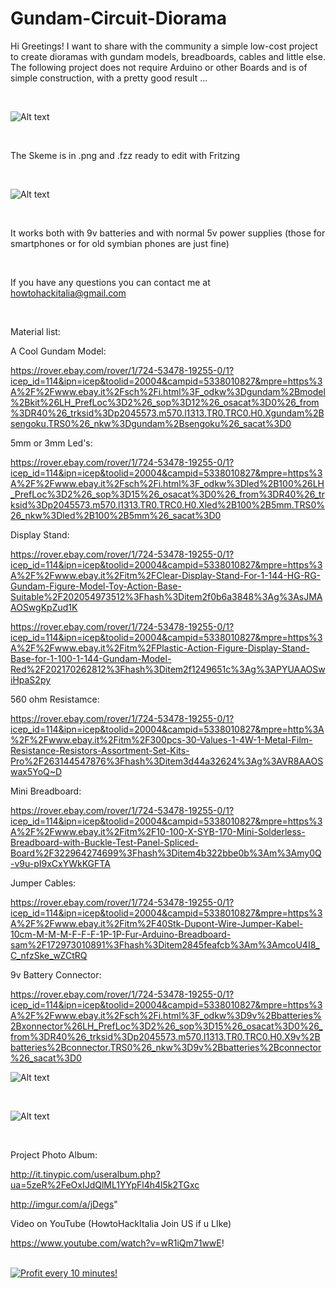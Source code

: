 # Gundam-Circuit-Diorama

Hi Greetings! I want to share with the community a simple low-cost project to create dioramas with gundam models, breadboards, cables and little else.
The following project does not require Arduino or other Boards and is of simple construction, with a pretty good result ...

<br>

![Alt text](http://i63.tinypic.com/313ssjn.jpg "Dark Samurai Gundam Circuit Diorama by $appoh$ama & HowToHackItalia")

<br>

The Skeme is in .png and .fzz ready to edit with Fritzing

<br>

![Alt text](http://i63.tinypic.com/9rjggo.jpg "Scheme Fritzing Gundam Circuit Diorama by $appoh$ama & HowToHackItalia")

<br>


It works both with 9v batteries and with normal 5v power supplies (those for smartphones or for old symbian phones are just fine)

<br>

If you have any questions you can contact me at howtohackitalia@gmail.com

<br>

Material list:

A Cool Gundam Model: 

https://rover.ebay.com/rover/1/724-53478-19255-0/1?icep_id=114&ipn=icep&toolid=20004&campid=5338010827&mpre=https%3A%2F%2Fwww.ebay.it%2Fsch%2Fi.html%3F_odkw%3Dgundam%2Bmodel%2Bkit%26LH_PrefLoc%3D2%26_sop%3D12%26_osacat%3D0%26_from%3DR40%26_trksid%3Dp2045573.m570.l1313.TR0.TRC0.H0.Xgundam%2Bsengoku.TRS0%26_nkw%3Dgundam%2Bsengoku%26_sacat%3D0

5mm or 3mm Led's:

https://rover.ebay.com/rover/1/724-53478-19255-0/1?icep_id=114&ipn=icep&toolid=20004&campid=5338010827&mpre=https%3A%2F%2Fwww.ebay.it%2Fsch%2Fi.html%3F_odkw%3Dled%2B100%26LH_PrefLoc%3D2%26_sop%3D15%26_osacat%3D0%26_from%3DR40%26_trksid%3Dp2045573.m570.l1313.TR0.TRC0.H0.Xled%2B100%2B5mm.TRS0%26_nkw%3Dled%2B100%2B5mm%26_sacat%3D0

Display Stand:

https://rover.ebay.com/rover/1/724-53478-19255-0/1?icep_id=114&ipn=icep&toolid=20004&campid=5338010827&mpre=https%3A%2F%2Fwww.ebay.it%2Fitm%2FClear-Display-Stand-For-1-144-HG-RG-Gundam-Figure-Model-Toy-Action-Base-Suitable%2F202054973512%3Fhash%3Ditem2f0b6a3848%3Ag%3AsJMAAOSwgKpZud1K

https://rover.ebay.com/rover/1/724-53478-19255-0/1?icep_id=114&ipn=icep&toolid=20004&campid=5338010827&mpre=https%3A%2F%2Fwww.ebay.it%2Fitm%2FPlastic-Action-Figure-Display-Stand-Base-for-1-100-1-144-Gundam-Model-Red%2F202170262812%3Fhash%3Ditem2f1249651c%3Ag%3APYUAAOSwiHpaS2py

560 ohm Resistamce:

https://rover.ebay.com/rover/1/724-53478-19255-0/1?icep_id=114&ipn=icep&toolid=20004&campid=5338010827&mpre=http%3A%2F%2Fwww.ebay.it%2Fitm%2F300pcs-30-Values-1-4W-1-Metal-Film-Resistance-Resistors-Assortment-Set-Kits-Pro%2F263144547876%3Fhash%3Ditem3d44a32624%3Ag%3AVR8AAOSwax5YoQ~D

Mini Breadboard:

https://rover.ebay.com/rover/1/724-53478-19255-0/1?icep_id=114&ipn=icep&toolid=20004&campid=5338010827&mpre=https%3A%2F%2Fwww.ebay.it%2Fitm%2F10-100-X-SYB-170-Mini-Solderless-Breadboard-with-Buckle-Test-Panel-Spliced-Board%2F322964274699%3Fhash%3Ditem4b322bbe0b%3Am%3Amy0Q-v9u-pI9xCxYWkKGFTA

Jumper Cables:

https://rover.ebay.com/rover/1/724-53478-19255-0/1?icep_id=114&ipn=icep&toolid=20004&campid=5338010827&mpre=https%3A%2F%2Fwww.ebay.it%2Fitm%2F40Stk-Dupont-Wire-Jumper-Kabel-10cm-M-M-M-F-F-F-1P-1P-Fur-Arduino-Breadboard-sam%2F172973010891%3Fhash%3Ditem2845feafcb%3Am%3AmcoU4I8_C_nfzSke_wZCtRQ

9v Battery Connector:

https://rover.ebay.com/rover/1/724-53478-19255-0/1?icep_id=114&ipn=icep&toolid=20004&campid=5338010827&mpre=https%3A%2F%2Fwww.ebay.it%2Fsch%2Fi.html%3F_odkw%3D9v%2Bbatteries%2Bxonnector%26LH_PrefLoc%3D2%26_sop%3D15%26_osacat%3D0%26_from%3DR40%26_trksid%3Dp2045573.m570.l1313.TR0.TRC0.H0.X9v%2Bbatteries%2Bconnector.TRS0%26_nkw%3D9v%2Bbatteries%2Bconnector%26_sacat%3D0


![Alt text](http://i67.tinypic.com/s49q8y.jpg "Gundam Circuit Diorama by $appoh$ama & HowToHackItalia 3")



<br>

![Alt text](http://i65.tinypic.com/10mpspf.jpg "Gundam Circuit Diorama by $appoh$ama & HowToHackItalia 2")

<br>

Project Photo Album:

http://it.tinypic.com/useralbum.php?ua=5zeR%2FeOxIJdQlML1YYpFl4h4l5k2TGxc

http://imgur.com/a/jDegs"

Video on YouTube (HowtoHackItalia Join US if u LIke)

https://www.youtube.com/watch?v=wR1iQm71wwE!



</BR>

<a href="https://golden-farm.biz/?r=1673249" target="_blank">
<img src="https://golden-farm.biz/images/promo/en/728x90.gif"
alt="Profit every 10 minutes!"></a>



